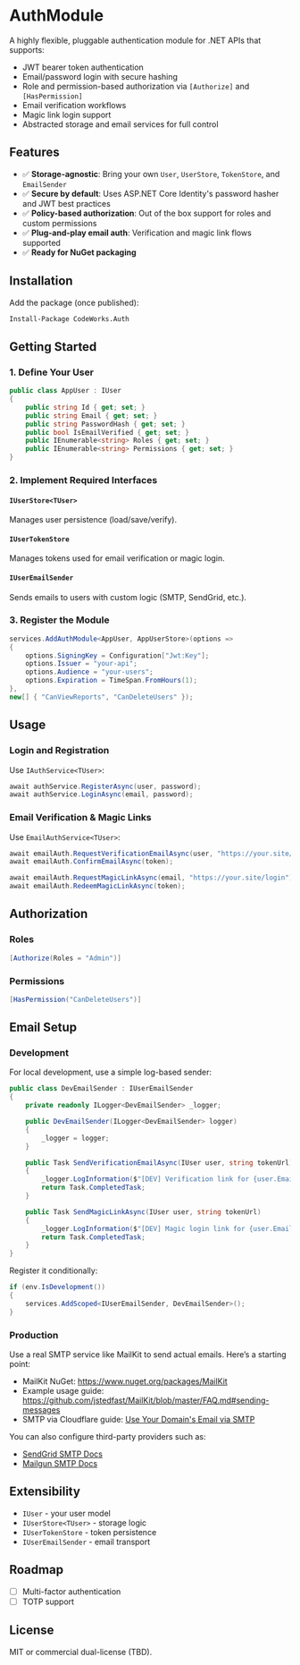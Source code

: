 # AuthModule

A highly flexible, pluggable authentication module for .NET APIs that supports:

- JWT bearer token authentication
- Email/password login with secure hashing
- Role and permission-based authorization via `[Authorize]` and `[HasPermission]`
- Email verification workflows
- Magic link login support
- Abstracted storage and email services for full control


## Features

- ✅ **Storage-agnostic**: Bring your own `User`, `UserStore`, `TokenStore`, and `EmailSender`
- ✅ **Secure by default**: Uses ASP.NET Core Identity's password hasher and JWT best practices
- ✅ **Policy-based authorization**: Out of the box support for roles and custom permissions
- ✅ **Plug-and-play email auth**: Verification and magic link flows supported
- ✅ **Ready for NuGet packaging**


## Installation

Add the package (once published):

```bash
Install-Package CodeWorks.Auth
```


## Getting Started

### 1. Define Your User

```csharp
public class AppUser : IUser
{
    public string Id { get; set; }
    public string Email { get; set; }
    public string PasswordHash { get; set; }
    public bool IsEmailVerified { get; set; }
    public IEnumerable<string> Roles { get; set; }
    public IEnumerable<string> Permissions { get; set; }
}
```

### 2. Implement Required Interfaces

#### `IUserStore<TUser>`
Manages user persistence (load/save/verify).

#### `IUserTokenStore`
Manages tokens used for email verification or magic login.

#### `IUserEmailSender`
Sends emails to users with custom logic (SMTP, SendGrid, etc.).


### 3. Register the Module

```csharp
services.AddAuthModule<AppUser, AppUserStore>(options =>
{
    options.SigningKey = Configuration["Jwt:Key"];
    options.Issuer = "your-api";
    options.Audience = "your-users";
    options.Expiration = TimeSpan.FromHours(1);
},
new[] { "CanViewReports", "CanDeleteUsers" });
```


## Usage

### Login and Registration
Use `IAuthService<TUser>`:

```csharp
await authService.RegisterAsync(user, password);
await authService.LoginAsync(email, password);
```

### Email Verification & Magic Links
Use `EmailAuthService<TUser>`:

```csharp
await emailAuth.RequestVerificationEmailAsync(user, "https://your.site/verify");
await emailAuth.ConfirmEmailAsync(token);

await emailAuth.RequestMagicLinkAsync(email, "https://your.site/login");
await emailAuth.RedeemMagicLinkAsync(token);
```


## Authorization

### Roles
```csharp
[Authorize(Roles = "Admin")]
```

### Permissions
```csharp
[HasPermission("CanDeleteUsers")]
```


## Email Setup

### Development
For local development, use a simple log-based sender:

```csharp
public class DevEmailSender : IUserEmailSender
{
    private readonly ILogger<DevEmailSender> _logger;

    public DevEmailSender(ILogger<DevEmailSender> logger)
    {
        _logger = logger;
    }

    public Task SendVerificationEmailAsync(IUser user, string tokenUrl)
    {
        _logger.LogInformation($"[DEV] Verification link for {user.Email}: {tokenUrl}");
        return Task.CompletedTask;
    }

    public Task SendMagicLinkAsync(IUser user, string tokenUrl)
    {
        _logger.LogInformation($"[DEV] Magic login link for {user.Email}: {tokenUrl}");
        return Task.CompletedTask;
    }
}
```

Register it conditionally:
```csharp
if (env.IsDevelopment())
{
    services.AddScoped<IUserEmailSender, DevEmailSender>();
}
```

### Production
Use a real SMTP service like MailKit to send actual emails. Here’s a starting point:

- MailKit NuGet: https://www.nuget.org/packages/MailKit
- Example usage guide: https://github.com/jstedfast/MailKit/blob/master/FAQ.md#sending-messages
- SMTP via Cloudflare guide: [Use Your Domain's Email via SMTP](https://developers.cloudflare.com/email-routing/email-workers/send-email/#sending-email-using-workers-and-smtp)

You can also configure third-party providers such as:
- [SendGrid SMTP Docs](https://docs.sendgrid.com/for-developers/sending-email/smtp-api)
- [Mailgun SMTP Docs](https://documentation.mailgun.com/en/latest/user_manual.html#sending-via-smtp)


## Extensibility

- `IUser` - your user model
- `IUserStore<TUser>` - storage logic
- `IUserTokenStore` - token persistence
- `IUserEmailSender` - email transport


## Roadmap

- [ ] Multi-factor authentication
- [ ] TOTP support

## License

MIT or commercial dual-license (TBD).